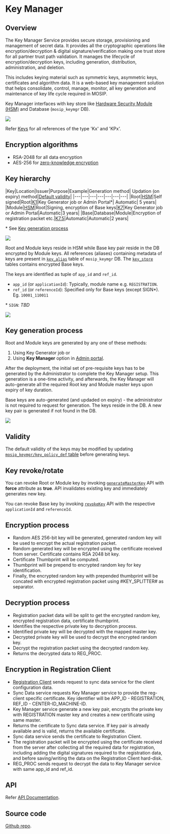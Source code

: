 # Key Manager

## Overview 
The Key Manager Service provides secure storage, provisioning and management of secret data. It provides all the cryptographic operations like encryption/decryption & digital signature/verification making one trust store for all partner trust path validation. It manages the lifecycle of encryption/decryption keys, including generation, distribution, administration, and deletion.

This includes keying material such as symmetric keys, asymmetric keys, certificates and algorithm data.  It is a web-based key management solution that helps consolidate, control, manage, monitor, all key generation and maintenance of key life cycle required in MOSIP. 

Key Manager interfaces with key store like [Hardware Security Module (HSM)](hsm.md) and Database (`mosip_keymgr` DB).

![](_images/keymanager-hsm-integration.png)

Refer [Keys](keys.md) for all references of the type 'Kx' and 'KPx'.
## Encryption algorithms
* RSA-2048 for all data encryption
* AES-256 for [zero-knowledge encryption](data-protection.md#zero-knowledge-encryption)

## Key hierarchy

|Key|Location|Issuer|Purpose|Example|Generation method| Updation (on expiry) method|[Default validity](#validity)|
|---|---|---|---|---|---|---|
|Root|[HSM](hsm.md)|Self signed|Root|[K1](keys.md)|Key Generator job or Admin Portal\*| Automatic| 5 years|
|Module|[HSM](hsm.md)|Root|Signing, encryption of Base keys|[K7](keys.md)|Key Generator job or Admin Portal|Automatic|3 years|
|Base|Database|Module|Encryption of registration packet etc.|[K7.5](keys.md)|Automatic|Automatic|2 years|

\* See [Key generation process](#key-generation-process)

![](_images/keymanager-chain-of-trust.png)

Root and Module keys reside in HSM while Base key pair reside in the DB encrypted by Module keys. All references (aliases) containing metadata of keys are present in [`key_alias`](db_scripts/mosip_keymgr/ddl/keymgr-key_alias.sql) table of `mosip_keymgr` DB. The [`key_store`](db_scripts/mosip_keymgr/ddl/keymgr-key_store.sql) tables contains encrypted Base keys. 

The keys are identified as tuple of `app_id` and `ref_id`.
* `app_id` (or `applicationId`): Typically, module name e.g. `REGISTRATION`.  
* `ref_id` (or `referenceId`): Specified only for Base keys (except SIGN\*). Eg. `10001_110011`   

\* `SIGN`: _TBD_

![](_images/keymanager-db-example.png)

## Key generation process 

Root and Module keys are generated by any one of these methods: 
1. Using Key Generator job or
2. Using **Key Manager** option in [Admin portal](admin-portal-user-guide.md#Key-Manager).

After the deployment, the initial set of pre-requisite keys has to be generated by the Administrator to complete the Key Manager setup. This generation is a one-time activity, and afterwards, the Key Manager will auto-generate all the required Root key and Module master keys upon expiry of key duration. 

Base keys are auto-generated (and updaded on expiry) - the administrator is not required to request for generation. The keys reside in the DB. A new key pair is generated if not found in the DB.

![](_images/keymanager-hsm-keygenerator.png)

## Validity

The default validity of the keys may be modified by updating [`mosip_keymgr/key_policy_def` table](https://github.com/mosip/keymanager/blob/release-1.2.0/db_scripts/mosip_keymgr/ddl/keymgr-key_policy_def.sql) before generating keys.

## Key revoke/rotate
You can revoke Root or Module key by invoking [`generateMasterKey`](https://mosip.github.io/documentation/1.2.0/kernel-keymanager-service.html#operation/generateMasterKey) API with **force** attribute as **true**. API invalidates existing key and immediately generates new key.
 
You can revoke Base key by invoking [`revokeKey`](https://mosip.github.io/documentation/1.2.0/kernel-keymanager-service.html#operation/revokeKey) API with the respective `applicationId` and `referenceId`.

## Encryption process 
*	Random AES 256-bit key will be generated, generated random key will be used to encrypt the actual registration packet.
*	Random generated key will be encrypted using the certificate received from server. Certificate contains RSA 2048 bit key.
*	Certificate Thumbprint will be computed.
*	Thumbprint will be prepend to encrypted random key for key identification.
*	Finally, the encrypted random key with prepended thumbprint will be concated with encrypted registration packet using #KEY_SPLITTER# as separator.

## Decryption process 
*	Registration packet data will be split to get the encrypted random key, encrypted registration data, certificate thumbprint.
*	Identifies the respective private key to decryption process.
*	Identified private key will be decrypted with the mapped master key.
*	Decrypted private key will be used to decrypt the encrypted random key.
*	Decrypt the registration packet using the decrypted random key.
*	Returns the decrypted data to REG_PROC.

## Encryption in Registration Client 
*	[Registration Client](registration-client.md) sends request to sync data service for the client configuration data.
*	Sync Data service requests Key Manager service to provide the reg-client specific certificate. Key identifier will be APP_ID - REGISTRATION, REF_ID - CENTER-ID_MACHINE-ID.
*	Key Manager service generate a new key pair, encrypts the private key with REGISTRATION master key and creates a new certificate using same master. 
*	Returns the certificate to Sync data service. If key pair is already available and is valid, returns the available certificate.
*	Sync data service sends the certificate to Registration Client.
*	The registration packet will be encrypted using the certificate received from the server after collecting all the required data for registration, including adding the digital signatures required to the registration data, and before saving/writing the data on the Registration Client hard-disk.
*	REG_PROC sends request to decrypt the data to Key Manager service with same app_id and ref_id.

## API
Refer [API Documentation](https://mosip.github.io/documentation/release-1.2.0/release-1.2.0.html).

## Source code 
[Github repo](https://github.com/mosip/keymanager/tree/release-1.2.0).


